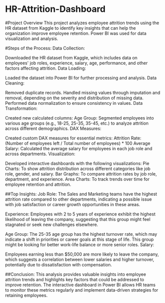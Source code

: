 # HR-Attrition-Dashboard

#Project Overview
This project analyzes employee attrition trends using the HR dataset from Kaggle to identify key insights that can help the organization improve employee retention. Power BI was used for data visualization and analysis.

#Steps of the Process:
Data Collection:

Downloaded the HR dataset from Kaggle, which includes data on employees' job roles, experience, salary, age, performance, and other factors affecting attrition.
Data Loading:

Loaded the dataset into Power BI for further processing and analysis.
Data Cleaning:

Removed duplicate records.
Handled missing values through imputation and removal, depending on the severity and distribution of missing data.
Performed data normalization to ensure consistency in values.
Data Transformation:

Created new calculated columns:
Age Group: Segmented employees into various age groups (e.g., 18-25, 25-35, 35-45, etc.) to analyze attrition across different demographics.
DAX Measures:

Created custom DAX measures for essential metrics:
Attrition Rate: (Number of employees left / Total number of employees) * 100
Average Salary: Calculated the average salary for employees in each job role and across departments.
Visualization:

Developed interactive dashboards with the following visualizations:
Pie Charts: To show attrition distribution across different categories like job role, gender, and salary.
Bar Graphs: To compare attrition rates by job role, department, and experience.
Area Charts: To track trends over time for employee retention and attrition.

##Top Insights:
Job Role:
The Sales and Marketing teams have the highest attrition rate compared to other departments, indicating a possible issue with job satisfaction or career growth opportunities in these areas.

Experience:
Employees with 2 to 5 years of experience exhibit the highest likelihood of leaving the company, suggesting that this group might feel stagnated or seek new challenges elsewhere.

Age Group:
The 25-35 age group has the highest turnover rate, which may indicate a shift in priorities or career goals at this stage of life. This group might be looking for better work-life balance or more senior roles.
Salary:

Employees earning less than $50,000 are more likely to leave the company, which suggests a correlation between lower salaries and higher turnover, potentially due to dissatisfaction with compensation.

##Conclusion:
This analysis provides valuable insights into employee attrition trends and highlights key factors that could be addressed to improve retention. The interactive dashboard in Power BI allows HR teams to monitor these metrics regularly and implement data-driven strategies for retaining employees.
